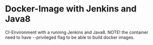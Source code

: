 # Docker-Image with Jenkins and Java8

CI-Environment with a running Jenkins and Java8. NOTE! the container need to have --privileged flag to be able to build docker images.